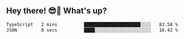 ## Hey there! 😎👋 What's up?

<!--START_SECTION:waka-->

```txt
TypeScript   2 mins          █████████████████████░░░░   83.58 %
JSON         0 secs          ████░░░░░░░░░░░░░░░░░░░░░   16.42 %
```

<!--END_SECTION:waka-->
